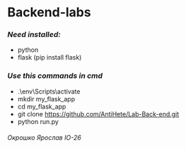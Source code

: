 # Backend-labs

### *Need installed:* 
- python
- flask (pip install flask)

### *Use this commands in cmd*
- .\env\Scripts\activate
- mkdir my_flask_app
- cd my_flask_app
- git clone https://github.com/AntiHete/Lab-Back-end.git
- python run.py


###### Окрошко Ярослав ІО-26
